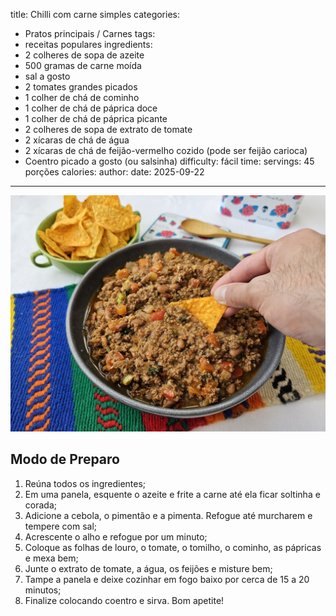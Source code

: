 title: Chilli com carne simples
categories:
  - Pratos principais / Carnes
tags:
  - receitas populares
ingredients:
  - 2 colheres de sopa de azeite
  - 500 gramas de carne moída
  - sal a gosto
  - 2 tomates grandes picados
  - 1 colher de chá de cominho
  - 1 colher de chá de páprica doce
  - 1 colher de chá de páprica picante
  - 2 colheres de sopa de extrato de tomate
  - 2 xícaras de chá de água
  - 2 xícaras de chá de feijão-vermelho cozido (pode ser feijão carioca)
  - Coentro picado a gosto (ou salsinha)
difficulty: fácil
time:
servings: 45 porções
calories: 
author:
date: 2025-09-22
---
![Chilli com carne simples](/images/chilli_com_carne_simples.jpg)

## Modo de Preparo
1. Reúna todos os ingredientes;
2. Em uma panela, esquente o azeite e frite a carne até ela ficar soltinha e corada;
3. Adicione a cebola, o pimentão e a pimenta. Refogue até murcharem e tempere com sal;
4. Acrescente o alho e refogue por um minuto;
5. Coloque as folhas de louro, o tomate, o tomilho, o cominho, as pápricas e mexa bem;
6. Junte o extrato de tomate, a água, os feijões e misture bem;
7. Tampe a panela e deixe cozinhar em fogo baixo por cerca de 15 a 20 minutos;
8. Finalize colocando coentro e sirva. Bom apetite!
